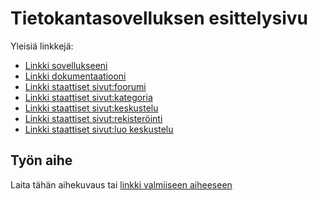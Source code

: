 # Tietokantasovelluksen esittelysivu

Yleisiä linkkejä:

* [Linkki sovellukseeni](http://hyttijan.users.cs.helsinki.fi/keskustelufoorumi/index.php)
* [Linkki dokumentaatiooni](https://github.com/hyttijan/Tsoha-Bootstrap/blob/master/doc/dokumentaatio.pdf)
* [Linkki staattiset sivut:foorumi](https://github.com/hyttijan/Tsoha-Bootstrap/blob/master/app/views/foorumi.html)
* [Linkki staattiset sivut:kategoria](https://github.com/hyttijan/Tsoha-Bootstrap/blob/master/app/views/kategoria.html)
* [Linkki staattiset sivut:keskustelu](https://github.com/hyttijan/Tsoha-Bootstrap/blob/master/app/views/keskustelu.html)
* [Linkki staattiset sivut:rekisteröinti](https://github.com/hyttijan/Tsoha-Bootstrap/blob/master/app/views/rekisterointi.html)
* [Linkki staattiset sivut:luo keskustelu](https://github.com/hyttijan/Tsoha-Bootstrap/blob/master/app/views/luokeskustelu.html)
## Työn aihe

Laita tähän aihekuvaus tai [linkki valmiiseen aiheeseen](http://advancedkittenry.github.io/suunnittelu_ja_tyoymparisto/aiheet/Keskustelufoorumi.html) 
